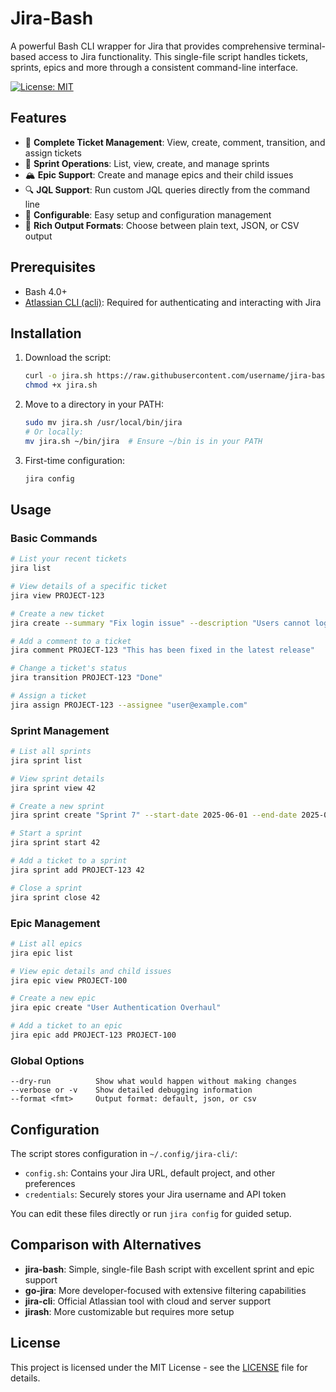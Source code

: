 # Jira-Bash

A powerful Bash CLI wrapper for Jira that provides comprehensive terminal-based access to Jira functionality. This single-file script handles tickets, sprints, epics and more through a consistent command-line interface.

[![License: MIT](https://img.shields.io/badge/License-MIT-yellow.svg)](https://opensource.org/licenses/MIT)

## Features

- 🎫 **Complete Ticket Management**: View, create, comment, transition, and assign tickets
- 🏃 **Sprint Operations**: List, view, create, and manage sprints
- 🏔️ **Epic Support**: Create and manage epics and their child issues
- 🔍 **JQL Support**: Run custom JQL queries directly from the command line
- 🔧 **Configurable**: Easy setup and configuration management
- 📃 **Rich Output Formats**: Choose between plain text, JSON, or CSV output

## Prerequisites

- Bash 4.0+
- [Atlassian CLI (acli)](https://developer.atlassian.com/cloud/acli/guides/introduction/): Required for authenticating and interacting with Jira

## Installation

1. Download the script:
   ```bash
   curl -o jira.sh https://raw.githubusercontent.com/username/jira-bash/main/jira.sh
   chmod +x jira.sh
   ```

2. Move to a directory in your PATH:
   ```bash
   sudo mv jira.sh /usr/local/bin/jira
   # Or locally:
   mv jira.sh ~/bin/jira  # Ensure ~/bin is in your PATH
   ```

3. First-time configuration:
   ```bash
   jira config
   ```

## Usage

### Basic Commands

```bash
# List your recent tickets
jira list

# View details of a specific ticket
jira view PROJECT-123

# Create a new ticket
jira create --summary "Fix login issue" --description "Users cannot log in from Firefox"

# Add a comment to a ticket
jira comment PROJECT-123 "This has been fixed in the latest release"

# Change a ticket's status
jira transition PROJECT-123 "Done"

# Assign a ticket
jira assign PROJECT-123 --assignee "user@example.com"
```

### Sprint Management

```bash
# List all sprints
jira sprint list

# View sprint details
jira sprint view 42

# Create a new sprint
jira sprint create "Sprint 7" --start-date 2025-06-01 --end-date 2025-06-15 --goal "Implement OAuth"

# Start a sprint
jira sprint start 42

# Add a ticket to a sprint
jira sprint add PROJECT-123 42

# Close a sprint
jira sprint close 42
```

### Epic Management

```bash
# List all epics
jira epic list

# View epic details and child issues
jira epic view PROJECT-100

# Create a new epic
jira epic create "User Authentication Overhaul"

# Add a ticket to an epic
jira epic add PROJECT-123 PROJECT-100
```

### Global Options

```
--dry-run          Show what would happen without making changes
--verbose or -v    Show detailed debugging information
--format <fmt>     Output format: default, json, or csv
```

## Configuration

The script stores configuration in `~/.config/jira-cli/`:

- `config.sh`: Contains your Jira URL, default project, and other preferences
- `credentials`: Securely stores your Jira username and API token

You can edit these files directly or run `jira config` for guided setup.

## Comparison with Alternatives

- **jira-bash**: Simple, single-file Bash script with excellent sprint and epic support
- **go-jira**: More developer-focused with extensive filtering capabilities
- **jira-cli**: Official Atlassian tool with cloud and server support
- **jirash**: More customizable but requires more setup

## License

This project is licensed under the MIT License - see the [LICENSE](LICENSE) file for details.
